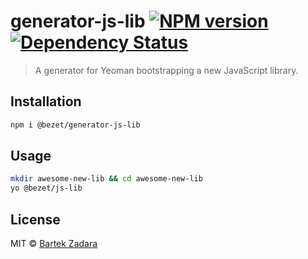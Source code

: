# generator-js-lib [![NPM version][npm-image]][npm-url] [![Dependency Status][daviddm-image]][daviddm-url]
> A generator for Yeoman bootstrapping a new JavaScript library.


## Installation

```bash
npm i @bezet/generator-js-lib
```


## Usage

```bash
mkdir awesome-new-lib && cd awesome-new-lib
yo @bezet/js-lib
```

## License

MIT © [Bartek Zadara](github.com/bezet)


[npm-image]: https://badge.fury.io/js/%40bezet%2Fgenerator-js-lib.svg
[npm-url]: https://npmjs.org/package/@bezet/generator-js-lib
[daviddm-image]: https://david-dm.org/bezet/generator-js-lib.svg?theme=shields.io
[daviddm-url]: https://david-dm.org/bezet/generator-js-lib

